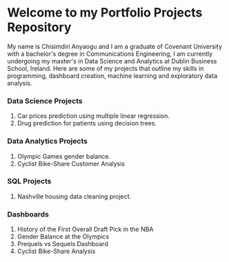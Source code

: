 # Welcome to my Portfolio Projects Repository

My name is Chisimdiri Anyaogu and I am a graduate of Covenant University with a bachelor's degree in Communications Engineering, I am currently undergoing my master's in Data Science and Analytics at Dublin Business School, Ireland. Here are some of my projects that outline my skills in programming, dashboard creation, machine learning and exploratory data analysis.

### Data Science Projects
1. Car prices prediction using multiple linear regression.
2. Drug prediction for patients using decision trees.


### Data Analytics Projects
1. Olympic Games gender balance.
2. Cyclist Bike-Share Customer Analysis


### SQL Projects
1. Nashville housing data cleaning project.


### Dashboards
1. History of the First Overall Draft Pick in the NBA
2. Gender Balance at the Olympics 
3. Prequels vs Sequels Dashboard
4. Cyclist Bike-Share Analysis
